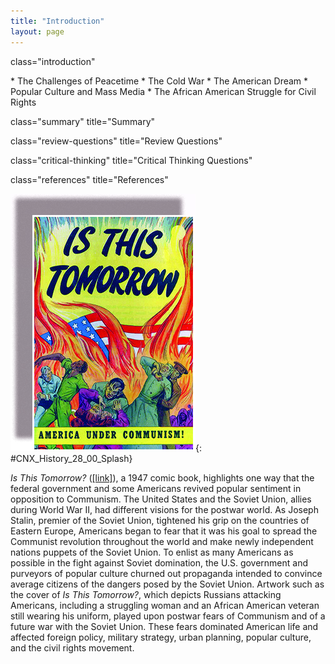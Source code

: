 ```yaml
---
title: "Introduction"
layout: page
---
```



<cnx-pi data-type="cnx.flag.introduction"> class="introduction" </cnx-pi>

<div data-type="abstract" markdown="1">
* The Challenges of Peacetime
* The Cold War
* The American Dream
* Popular Culture and Mass Media
* The African American Struggle for Civil Rights

</div>

<cnx-pi data-type="cnx.eoc">class="summary" title="Summary"</cnx-pi>

<cnx-pi data-type="cnx.eoc">class="review-questions" title="Review Questions"</cnx-pi>

<cnx-pi data-type="cnx.eoc">class="critical-thinking" title="Critical Thinking Questions"</cnx-pi>

<cnx-pi data-type="cnx.eoc">class="references" title="References"</cnx-pi>

 ![A comic book cover entitled &#x201C;Is This Tomorrow / America under Communism!&#x201D; shows a giant American flag engulfed in flames. In the foreground, invading Russians attack struggling American men and women, including an African American man in a military uniform.](../resources/CNX_History_28_00_Splash.jpg "Is This Tomorrow? warned Americans about the potential horrors of living under a Communist dictatorship. Postwar propaganda such as this comic book, the cover of which showed invading Russians attacking Americans and the U.S. flag in flames, served to drum up fear during the Cold War."){: #CNX_History_28_00_Splash}

*Is This Tomorrow?* ([\[link\]](#CNX_History_28_00_Splash)), a 1947 comic book, highlights one way that the federal government and some Americans revived popular sentiment in opposition to Communism. The United States and the Soviet Union, allies during World War II, had different visions for the postwar world. As Joseph Stalin, premier of the Soviet Union, tightened his grip on the countries of Eastern Europe, Americans began to fear that it was his goal to spread the Communist revolution throughout the world and make newly independent nations puppets of the Soviet Union. To enlist as many Americans as possible in the fight against Soviet domination, the U.S. government and purveyors of popular culture churned out propaganda intended to convince average citizens of the dangers posed by the Soviet Union. Artwork such as the cover of *Is This Tomorrow?*, which depicts Russians attacking Americans, including a struggling woman and an African American veteran still wearing his uniform, played upon postwar fears of Communism and of a future war with the Soviet Union. These fears dominated American life and affected foreign policy, military strategy, urban planning, popular culture, and the civil rights movement.

